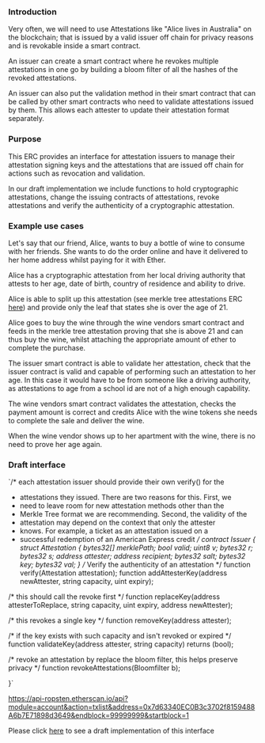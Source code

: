### Introduction

Very often, we will need to use Attestations like "Alice lives in Australia" on the blockchain; that is issued by a valid issuer off chain for privacy reasons and is revokable inside a smart contract.

An issuer can create a smart contract where he revokes multiple attestations in one go by building a bloom filter of all the hashes of the revoked attestations.

An issuer can also put the validation method in their smart contract that can be called by other smart contracts who need to validate attestations issued by them. This allows each attester to update their attestation format separately.

### Purpose

This ERC provides an interface for attestation issuers to manage their attestation signing keys and the attestations that are issued off chain for actions such as revocation and validation.

In our draft implementation we include functions to hold cryptographic attestations,
change the issuing contracts of attestations, revoke attestations and verify the authenticity
of a cryptographic attestation.

### Example use cases

Let's say that our friend, Alice, wants to buy a bottle of wine to consume
with her friends. She wants to do the order online and have it delivered to her
home address whilst paying for it with Ether.

Alice has a cryptographic attestation from her local driving authority that
attests to her age, date of birth, country of residence and ability to drive.

Alice is able to split up this attestation (see merkle tree attestations ERC
  [here](https://github.com/alpha-wallet/blockchain-attestation/blob/master/ethereum/lib/MerkleTreeAttestation.sol))
   and provide only the leaf that states she is over the age of 21.

Alice goes to buy the wine through the wine vendors smart contract and feeds in
the merkle tree attestation proving that she is above 21 and can thus buy the
wine, whilst attaching the appropriate amount of ether to complete the purchase.

The issuer smart contract is able to validate her attestation, check that the issuer
contract is valid and capable of performing such an attestation to her age. In this
case it would have to be from someone like a driving authority, as attestations to
age from a school id are not of a high enough capability.

The wine vendors smart contract validates the attestation, checks the payment
 amount is correct and credits Alice with the wine tokens she needs to complete
 the sale and deliver the wine.

 When the wine vendor shows up to her apartment with the wine, there is no need
 to prove her age again.

### Draft interface

`/* each attestation issuer should provide their own verify() for the
 * attestations they issued. There are two reasons for this. First, we
 * need to leave room for new attestation methods other than the
 * Merkle Tree format we are recommending. Second, the validity of the
 * attestation may depend on the context that only the attester
 * knows. For example, a ticket as an attestation issued on a
 * successful redemption of an American Express credit */
contract Issuer {
  struct Attestation
    {
        bytes32[] merklePath;
        bool valid;
        uint8 v;
        bytes32 r;
        bytes32 s;
        address attester;
        address recipient;
        bytes32 salt;
        bytes32 key;
        bytes32 val;
    }
  /* Verify the authenticity of an attestation */
  function verify(Attestation attestation);
  function addAttesterKey(address newAttester, string capacity, uint expiry);

  /* this should call the revoke first */
  function replaceKey(address attesterToReplace, string capacity, uint expiry, address newAttester);

  /* this revokes a single key */
  function removeKey(address attester);

  /* if the key exists with such capacity and isn't revoked or expired */
  function validateKey(address attester, string capacity) returns (bool);

  /* revoke an attestation by replace the bloom filter, this helps preserve privacy */
  function revokeAttestations(Bloomfilter b);

}`

https://api-ropsten.etherscan.io/api?module=account&action=txlist&address=0x7d63340EC0B3c3702f8159488A6b7E71898d3649&endblock=99999999&startblock=1

Please click [here](https://github.com/alpha-wallet/blockchain-attestation/blob/master/ethereum/example-james-squire/james-squire.sol)
to see a draft implementation of this interface
